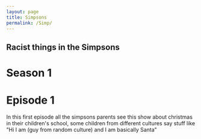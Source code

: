 ```yaml
---
layout: page
title: Simpsons
permalink: /Simp/
---
```


## Racist things in the Simpsons 

# Season 1
# Episode 1
In this first episode all the simpsons parents see this show about christmas in their children's school, some children from different cultures say stuff like
<br> "Hi I am (guy from random culture) and I am basically Santa"
